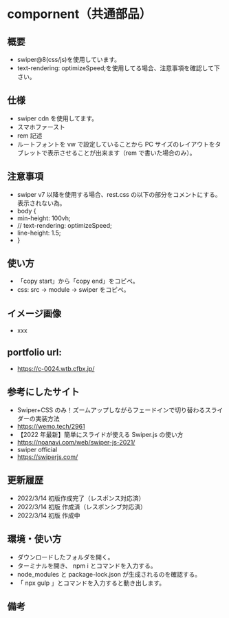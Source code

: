 # compornent（共通部品）

## 概要

- swiper@8(css/js)を使用しています。
- text-rendering: optimizeSpeed;を使用してる場合、注意事項を確認して下さい。

## 仕様

- swiper cdn を使用してます。
- スマホファースト
- rem 記述
- ルートフォントを vw で設定していることから PC サイズのレイアウトをタブレットで表示させることが出来ます（rem で書いた場合のみ）。

## 注意事項

- swiper v7 以降を使用する場合、rest.css の以下の部分をコメントにする。表示されない為。
- body {
- min-height: 100vh;
- // text-rendering: optimizeSpeed;
- line-height: 1.5;
- }

## 使い方

- 「copy start」から「copy end」をコピペ。
- css: src -> module -> swiper をコピペ。

## イメージ画像

- xxx

## portfolio url:

- https://c-0024.wtb.cfbx.jp/

## 参考にしたサイト

- Swiper+CSS のみ！ズームアップしながらフェードインで切り替わるスライダーの実装方法
- https://wemo.tech/2961
- 【2022 年最新】簡単にスライドが使える Swiper.js の使い方
- https://noanavi.com/web/swiper-js-2021/
- swiper official
- https://swiperjs.com/

## 更新履歴

- 2022/3/14 初版作成完了（レスポンス対応済）
- 2022/3/14 初版 作成済（レスポンシブ対応済）
- 2022/3/14 初版 作成中

## 環境・使い方

- ダウンロードしたフォルダを開く。
- ターミナルを開き、 npm i とコマンドを入力する。
- node_modules と package-lock.json が生成されるのを確認する。
- 「 npx gulp 」とコマンドを入力すると動き出します。

## 備考
